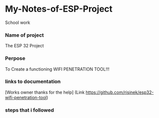# My-Notes-of-ESP-Project
School work

### Name of project
The ESP 32 Project

### Perpose
To Create a functioning WIFI PENETRATION TOOL!!!

### links to documentation
[Works owner thanks for the help] (Link https://github.com/risinek/esp32-wifi-penetration-tool)

### steps that i followed

